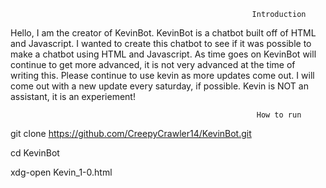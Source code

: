                                                           Introduction

Hello, I am the creator of KevinBot.
KevinBot is a chatbot built off of HTML and Javascript.
I wanted to create this chatbot to see if it was possible to make a chatbot using HTML and Javascript.
As time goes on KevinBot will continue to get more advanced, it is not very advanced at the time of writing this.
Please continue to use kevin as more updates come out. 
I will come out with a new update every saturday, if possible.
Kevin is NOT an assistant, it is an experiement!

                                                           How to run

git clone https://github.com/CreepyCrawler14/KevinBot.git

cd KevinBot

xdg-open Kevin_1-0.html
